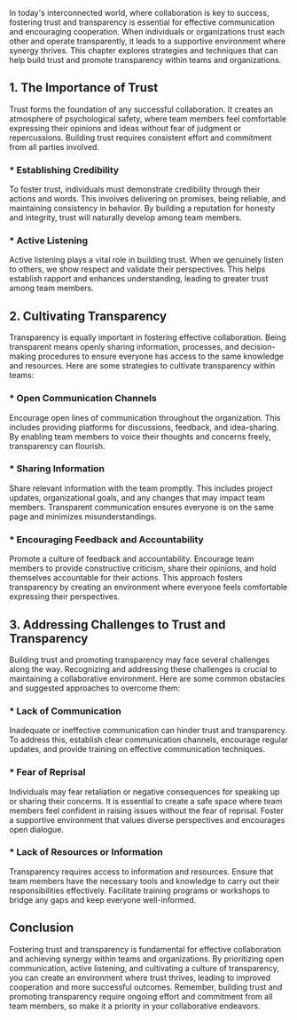 
In today's interconnected world, where collaboration is key to success, fostering trust and transparency is essential for effective communication and encouraging cooperation. When individuals or organizations trust each other and operate transparently, it leads to a supportive environment where synergy thrives. This chapter explores strategies and techniques that can help build trust and promote transparency within teams and organizations.

1\. The Importance of Trust
--------------------------

Trust forms the foundation of any successful collaboration. It creates an atmosphere of psychological safety, where team members feel comfortable expressing their opinions and ideas without fear of judgment or repercussions. Building trust requires consistent effort and commitment from all parties involved.

### \* Establishing Credibility

To foster trust, individuals must demonstrate credibility through their actions and words. This involves delivering on promises, being reliable, and maintaining consistency in behavior. By building a reputation for honesty and integrity, trust will naturally develop among team members.

### \* Active Listening

Active listening plays a vital role in building trust. When we genuinely listen to others, we show respect and validate their perspectives. This helps establish rapport and enhances understanding, leading to greater trust among team members.

2\. Cultivating Transparency
---------------------------

Transparency is equally important in fostering effective collaboration. Being transparent means openly sharing information, processes, and decision-making procedures to ensure everyone has access to the same knowledge and resources. Here are some strategies to cultivate transparency within teams:

### \* Open Communication Channels

Encourage open lines of communication throughout the organization. This includes providing platforms for discussions, feedback, and idea-sharing. By enabling team members to voice their thoughts and concerns freely, transparency can flourish.

### \* Sharing Information

Share relevant information with the team promptly. This includes project updates, organizational goals, and any changes that may impact team members. Transparent communication ensures everyone is on the same page and minimizes misunderstandings.

### \* Encouraging Feedback and Accountability

Promote a culture of feedback and accountability. Encourage team members to provide constructive criticism, share their opinions, and hold themselves accountable for their actions. This approach fosters transparency by creating an environment where everyone feels comfortable expressing their perspectives.

3\. Addressing Challenges to Trust and Transparency
--------------------------------------------------

Building trust and promoting transparency may face several challenges along the way. Recognizing and addressing these challenges is crucial to maintaining a collaborative environment. Here are some common obstacles and suggested approaches to overcome them:

### \* Lack of Communication

Inadequate or ineffective communication can hinder trust and transparency. To address this, establish clear communication channels, encourage regular updates, and provide training on effective communication techniques.

### \* Fear of Reprisal

Individuals may fear retaliation or negative consequences for speaking up or sharing their concerns. It is essential to create a safe space where team members feel confident in raising issues without the fear of reprisal. Foster a supportive environment that values diverse perspectives and encourages open dialogue.

### \* Lack of Resources or Information

Transparency requires access to information and resources. Ensure that team members have the necessary tools and knowledge to carry out their responsibilities effectively. Facilitate training programs or workshops to bridge any gaps and keep everyone well-informed.

Conclusion
----------

Fostering trust and transparency is fundamental for effective collaboration and achieving synergy within teams and organizations. By prioritizing open communication, active listening, and cultivating a culture of transparency, you can create an environment where trust thrives, leading to improved cooperation and more successful outcomes. Remember, building trust and promoting transparency require ongoing effort and commitment from all team members, so make it a priority in your collaborative endeavors.

